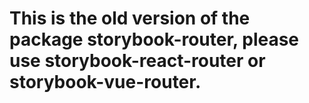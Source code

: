 # This is the old version of the package storybook-router, please use storybook-react-router or storybook-vue-router.

